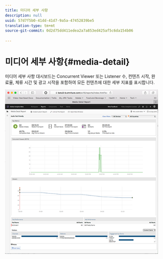 ```yaml
---
title: 미디어 세부 사항
description: null
uuid: 57d7f5b0-41dd-41d7-9a5a-47452839be5
translation-type: tm+mt
source-git-commit: 0d2d75dd411edea2a7a853ed425af5c6da154b06

---
```



# 미디어 세부 사항{#media-detail}

미디어 세부 사항 대시보드는 Concurrent Viewer 또는 Listener 수, 컨텐츠 시작, 완료율, 체류 시간 및 광고 시작을 포함하여 모든 컨텐츠에 대한 세부 지표를 표시합니다.

![](assets/media_detail.png)

